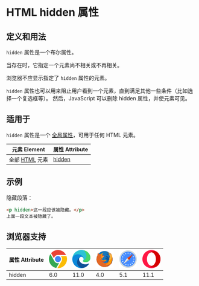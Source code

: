 HTML hidden 属性
===

## 定义和用法

`hidden` 属性是一个布尔属性。

当存在时，它指定一个元素尚不相关或不再相关。

浏览器不应显示指定了 `hidden` 属性的元素。

`hidden` 属性也可以用来阻止用户看到一个元素，直到满足其他一些条件（比如选择一个复选框等）。 然后，JavaScript 可以删除 hidden 属性，并使元素可见。

## 适用于

`hidden` 属性是一个 [全局属性](../reference/standardattributes.md)，可用于任何 HTML 元素。

| 元素 Element | 属性 Attribute |
| ----- | ----- |
| 全部 [HTML](../tags/README.md) 元素 | [hidden](./global/hidden.md) |
<!--rehype:style=width: 100%; display: inline-table;-->

## 示例

隐藏段落：

```html idoc:preview:iframe
<p hidden>这一段应该被隐藏。</p>
上面一段文本被隐藏了。
```

## 浏览器支持

| 属性 Attribute | ![chrome][1] | ![edge][2] | ![firefox][3] | ![safari][4] | ![opera][5] |
| ------- | --- | --- | --- | --- | --- |
| hidden    | 6.0 | 11.0 | 4.0 | 5.1  | 11.1 |
<!--rehype:style=width: 100%; display: inline-table;-->

[1]: ../assets/chrome.svg
[2]: ../assets/edge.svg
[3]: ../assets/firefox.svg
[4]: ../assets/safari.svg
[5]: ../assets/opera.svg